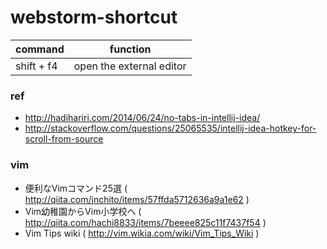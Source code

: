 # webstorm-shortcut

| command    |      function             |
|----------  |:-------------------------:|
| shift + f4 |  open the external editor |


### ref

- http://hadihariri.com/2014/06/24/no-tabs-in-intellij-idea/
- http://stackoverflow.com/questions/25065535/intellij-idea-hotkey-for-scroll-from-source
 

### vim

- 便利なVimコマンド25選 ( http://qiita.com/jnchito/items/57ffda5712636a9a1e62 )
- Vim幼稚園からVim小学校へ ( http://qiita.com/hachi8833/items/7beeee825c11f7437f54 )
- Vim Tips wiki ( http://vim.wikia.com/wiki/Vim_Tips_Wiki )
